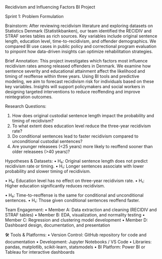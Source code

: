 Recidivism and Influencing Factors BI Project

Sprint 1: Problem Formulation

Brainstorm:
After reviewing recidivism literature and exploring datasets on Statistics Denmark (Statistikbanken), our team identified the RECIDIV and STRAF series tables as rich sources. Key variables include original sentence length, education level, time-to-recidivism, and offender demographics. We compared BI use cases in public policy and correctional program evaluation to pinpoint how data-driven insights can optimize rehabilitation strategies.


Brief Annotation:
This project investigates which factors most influence recidivism rates among released offenders in Denmark. We examine how sentence severity and educational attainment affect the likelihood and timing of reoffense within three years. Using BI tools and predictive modeling, we aim to forecast recidivism risk for individuals based on these key variables. Insights will support policymakers and social workers in designing targeted interventions to reduce reoffending and improve reintegration outcomes.


Research Questions:
1.	How does original custodial sentence length impact the probability and timing of recidivism?
2.	To what extent does education level reduce the three-year recidivism rate?
3.	Do conditional sentences lead to faster recidivism compared to unconditional custodial sentences?
4.	Are younger releasees (<25 years) more likely to reoffend sooner than older releasees (>40 years)?


Hypotheses & Datasets:
•	H₀: Original sentence length does not predict recidivism rate or timing.
•   H₁: Longer sentences associate with lower probability and slower timing of recidivism.

•	H₀: Education level has no effect on three-year recidivism rate.
•   H₁: Higher education significantly reduces recidivism.

•	H₀: Time-to-reoffense is the same for conditional and unconditional sentences.
•   H₁: Those given conditional sentences reoffend faster.


Team Engagement:
•	Member A: Data extraction and cleaning (RECIDIV and STRAF tables)
•	Member B: EDA, visualization, and normality testing
•	Member C: Regression and clustering model development
•	Member D: Dashboard design, documentation, and presentation


🛠 Tools & Platforms:
•	Version Control: GitHub repository for code and documentation
•	Development: Jupyter Notebooks / VS Code
•	Libraries: pandas, matplotlib, scikit-learn, statsmodels
•	BI Platform: Power BI or Tableau for interactive dashboards